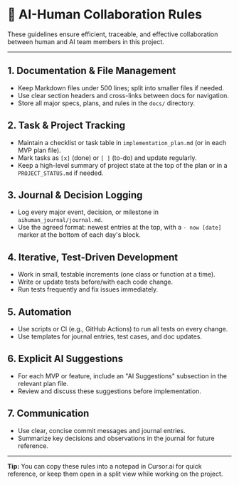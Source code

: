 # 🤝 AI-Human Collaboration Rules

These guidelines ensure efficient, traceable, and effective collaboration between human and AI team members in this project.

---

## 1. Documentation & File Management
- Keep Markdown files under 500 lines; split into smaller files if needed.
- Use clear section headers and cross-links between docs for navigation.
- Store all major specs, plans, and rules in the `docs/` directory.

## 2. Task & Project Tracking
- Maintain a checklist or task table in `implementation_plan.md` (or in each MVP plan file).
- Mark tasks as `[x]` (done) or `[ ]` (to-do) and update regularly.
- Keep a high-level summary of project state at the top of the plan or in a `PROJECT_STATUS.md` if needed.

## 3. Journal & Decision Logging
- Log every major event, decision, or milestone in `aihuman_journal/journal.md`.
- Use the agreed format: newest entries at the top, with a `- now [date]` marker at the bottom of each day's block.

## 4. Iterative, Test-Driven Development
- Work in small, testable increments (one class or function at a time).
- Write or update tests before/with each code change.
- Run tests frequently and fix issues immediately.

## 5. Automation
- Use scripts or CI (e.g., GitHub Actions) to run all tests on every change.
- Use templates for journal entries, test cases, and doc updates.

## 6. Explicit AI Suggestions
- For each MVP or feature, include an "AI Suggestions" subsection in the relevant plan file.
- Review and discuss these suggestions before implementation.

## 7. Communication
- Use clear, concise commit messages and journal entries.
- Summarize key decisions and observations in the journal for future reference.

---

**Tip:** You can copy these rules into a notepad in Cursor.ai for quick reference, or keep them open in a split view while working on the project. 